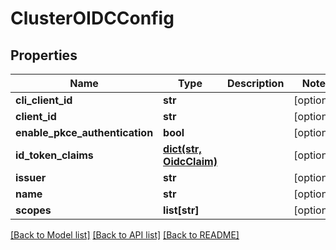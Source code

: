 # ClusterOIDCConfig

## Properties
Name | Type | Description | Notes
------------ | ------------- | ------------- | -------------
**cli_client_id** | **str** |  | [optional] 
**client_id** | **str** |  | [optional] 
**enable_pkce_authentication** | **bool** |  | [optional] 
**id_token_claims** | [**dict(str, OidcClaim)**](OidcClaim.md) |  | [optional] 
**issuer** | **str** |  | [optional] 
**name** | **str** |  | [optional] 
**scopes** | **list[str]** |  | [optional] 

[[Back to Model list]](../README.md#documentation-for-models) [[Back to API list]](../README.md#documentation-for-api-endpoints) [[Back to README]](../README.md)


